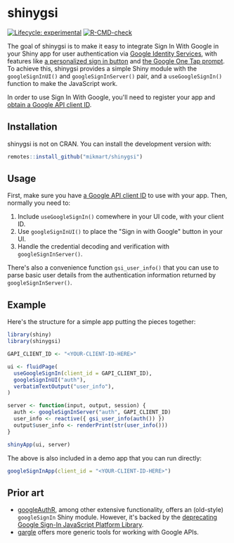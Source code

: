 
# shinygsi

<!-- badges: start -->
[![Lifecycle: experimental](https://img.shields.io/badge/lifecycle-experimental-orange.svg)](https://lifecycle.r-lib.org/articles/stages.html#experimental)
[![R-CMD-check](https://github.com/mikmart/shinygsi/workflows/R-CMD-check/badge.svg)](https://github.com/mikmart/shinygsi/actions)
<!-- badges: end -->

The goal of shinygsi is to make it easy to integrate Sign In With Google in your Shiny app for user authentication via [Google Identity Services](https://developers.google.com/identity/gsi/web), with features like [a personalized sign in button](https://developers.google.com/identity/gsi/web/guides/personalized-button) and [the Google One Tap prompt](https://developers.google.com/identity/gsi/web/guides/features). To achieve this, shinygsi provides a simple Shiny module with the `googleSignInUI()` and `googleSignInServer()` pair, and a `useGoogleSignIn()` function to make the JavaScript work.

In order to use Sign In With Google, you'll need to register your app and [obtain a Google API client ID](https://developers.google.com/identity/gsi/web/guides/get-google-api-clientid).

## Installation

shinygsi is not on CRAN. You can install the development version with:

``` r
remotes::install_github("mikmart/shinygsi")
```

## Usage

First, make sure you have [a Google API client ID](https://developers.google.com/identity/gsi/web/guides/get-google-api-clientid) to use with your app. Then, normally you need to:

1. Include `useGoogleSignIn()` comewhere in your UI code, with your client ID.
2. Use `googleSignInUI()` to place the "Sign in with Google" button in your UI.
3. Handle the credential decoding and verification with `googleSignInServer()`.

There's also a convenience function `gsi_user_info()` that you can use to parse basic user details from the authentication information returned by `googleSignInServer()`.

## Example

Here's the structure for a simple app putting the pieces together:

``` r
library(shiny)
library(shinygsi)

GAPI_CLIENT_ID <- "<YOUR-CLIENT-ID-HERE>"

ui <- fluidPage(
  useGoogleSignIn(client_id = GAPI_CLIENT_ID),
  googleSignInUI("auth"),
  verbatimTextOutput("user_info"),
)

server <- function(input, output, session) {
  auth <- googleSignInServer("auth", GAPI_CLIENT_ID)
  user_info <- reactive({ gsi_user_info(auth()) })
  output$user_info <- renderPrint(str(user_info()))
}

shinyApp(ui, server)
```

The above is also included in a demo app that you can run directly:

``` r
googleSignInApp(client_id = "<YOUR-CLIENT-ID-HERE>")
```

## Prior art

* [googleAuthR](https://cran.r-project.org/package=googleAuthR), among other extensive functionality, offers an (old-style) `googleSignIn` Shiny module. However, it's backed by the [deprecating Google Sign-In JavaScript Platform Library](https://developers.googleblog.com/2021/08/gsi-jsweb-deprecation.html).
* [gargle](https://cran.r-project.org/package=gargle) offers more generic tools for working with Google APIs.

